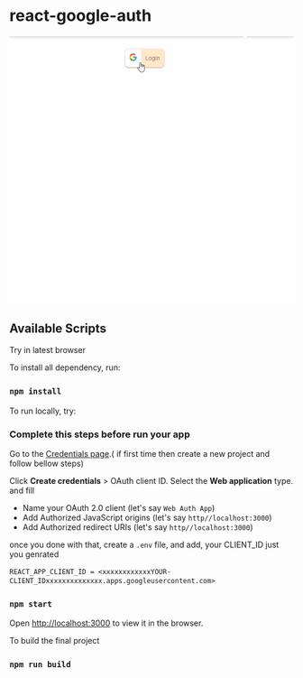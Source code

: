 # react-google-auth

<img src="public/auth-demo.gif">


## Available Scripts

Try in latest browser

To install all dependency, run:

### `npm install`

To run locally, try:

### Complete this steps before run your app

Go to the [Credentials page](https://console.cloud.google.com/apis/credentials).( if first time then create a new project and follow bellow steps)

Click **Create credentials** > OAuth client ID.
Select the **Web application** type. and fill 
 - Name your OAuth 2.0 client (let's say `Web Auth App`)
 - Add Authorized JavaScript origins (let's say `http//localhost:3000`)
 - Add Authorized redirect URIs (let's say `http//localhost:3000`)

once you done with that, create a `.env` file, and add, your CLIENT_ID just you genrated

```
REACT_APP_CLIENT_ID = <xxxxxxxxxxxxYOUR-CLIENT_IDxxxxxxxxxxxxxx.apps.googleusercontent.com>

```

### `npm start`

Open [http://localhost:3000](http://localhost:3000) to view it in the browser.


To build the final project

### `npm run build`